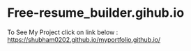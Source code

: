 # Free-resume_builder.gihub.io
To See My Project click on link below : 
https://shubham0202.github.io/myportfolio.github.io/
